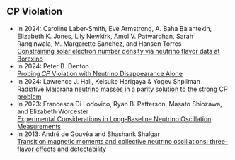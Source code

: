 ## CP Violation
- In 2024: Caroline Laber-Smith, Eve Armstrong, A. Baha Balantekin, Elizabeth K. Jones, Lily Newkirk, Amol V. Patwardhan, Sarah Ranginwala, M. Margarette Sanchez, and Hansen Torres <br> [Constraining solar electron number density via neutrino flavor data at Borexino](https://journals.aps.org/prd/abstract/10.1103/PhysRevD.110.043011)
- In 2024: Peter B. Denton <br> [Probing 𝐶⁢𝑃 Violation with Neutrino Disappearance Alone](https://journals.aps.org/prl/abstract/10.1103/PhysRevLett.133.031801)
- In 2024: Lawrence J. Hall, Keisuke Harigaya & Yogev Shpilman <br>[Radiative Majorana neutrino masses in a parity solution to the strong CP problem](https://link.springer.com/article/10.1007/JHEP03(2024)047)
- In 2023: Francesca Di Lodovico, Ryan B. Patterson, Masato Shiozawa, and Elizabeth Worcester <br> [Experimental Considerations in Long-Baseline Neutrino Oscillation Measurements](https://www.annualreviews.org/content/journals/10.1146/annurev-nucl-102020-101615)
- In 2013: André de Gouvêa and Shashank Shalgar<br>[Transition magnetic moments and collective neutrino oscillations: three-flavor effects and detectability](https://iopscience.iop.org/article/10.1088/1475-7516/2013/04/018)
